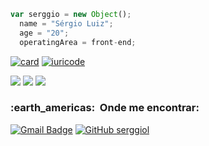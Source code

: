 ```js
var serggio = new Object();
  name = "Sérgio Luiz";
  age = "20";
  operatingArea = front-end;
```

[![card](https://github-readme-stats.vercel.app/api?username=serggiol&theme=dark&show_icons=true)](https://github.com/anuraghazra/github-readme-stats)
[![iuricode](https://github-readme-stats.vercel.app/api/top-langs/?username=serggiol&hide=html&layout=compact&theme=dark)](https://github.com/anuraghazra/github-readme-stats)

<div>
  <img src="https://img.shields.io/badge/HTML5-E34F26?style=for-the-badge&logo=html5&logoColor=white"/>
  <img src="https://img.shields.io/badge/CSS3-1572B6?style=for-the-badge&logo=css3&logoColor=white"/>
  <img src="https://img.shields.io/badge/JavaScript-F7DF1E?style=for-the-badge&logo=javascript&logoColor=black"/>
</div>

<h3> :earth_americas: &nbsp;Onde me encontrar: </h3> 

[![Gmail Badge](https://img.shields.io/badge/-sergiovidareal@gmail.com-006bed?style=flat-square&logo=Gmail&logoColor=white&link=mailto:sergiovidareal@gmail.com)](mailto:sergiovidareal@gmail.com)
[![GitHub serggiol]( https://img.shields.io/github/followers/serggiol?label=follow&style=social)](https://github.com/serggiol)
